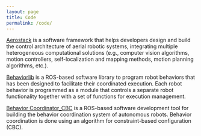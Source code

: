 ```yaml
---
layout: page
title: Code
permalink: /code/
---
```


[Aerostack](https://github.com/cvar-upm/aerostack/wiki) is a software framework that helps developers design and build the control architecture of aerial robotic systems, integrating multiple heterogeneous computational solutions (e.g., computer vision algorithms, motion controllers, self-localization and mapping methods, motion planning algorithms, etc.).

[Behaviorlib](https://github.com/cvar-upm/behaviorlib) is a ROS-based software library to program robot behaviors that has been designed to facilitate their coordinated execution. Each robot behavior is programmed as a module that controls a separate robot functionality together with a set of functions for execution management. 

[Behavior Coordinator_CBC](https://github.com/cvar-upm/behavior_coordinator_cbc) is a ROS-based software development tool for building the behavior coordination system of autonomous robots. Behavior coordination is done using an algorithm for constraint-based configuration (CBC).

